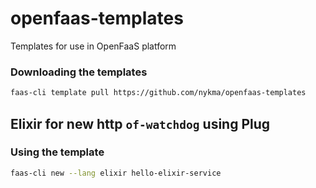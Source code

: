 # openfaas-templates

Templates for use in OpenFaaS platform

### Downloading the templates

```sh
faas-cli template pull https://github.com/nykma/openfaas-templates
```

## Elixir for new http `of-watchdog` using Plug

### Using the template

``` sh
faas-cli new --lang elixir hello-elixir-service
```

